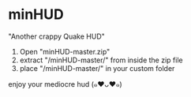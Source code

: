 minHUD
======
"Another crappy Quake HUD"

1) Open "minHUD-master.zip"
2) extract "/minHUD-master/" from inside the zip file
3) place "/minHUD-master/" in your custom folder

enjoy your mediocre hud (๑♥ᴗ♥๑)
